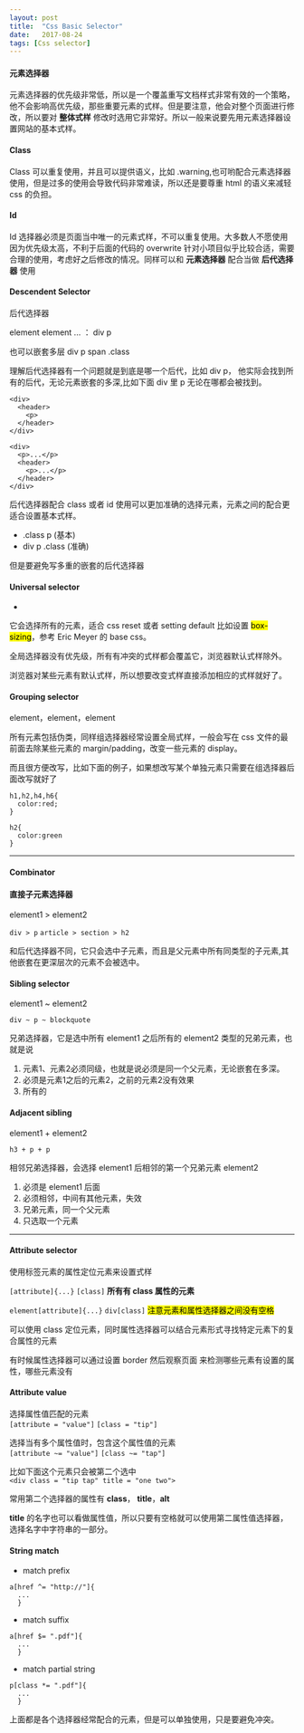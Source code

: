 ```yaml
---
layout: post
title:  "Css Basic Selector"
date:   2017-08-24
tags: [Css selector]
---
```


#### 元素选择器

元素选择器的优先级非常低，所以是一个覆盖重写文档样式非常有效的一个策略，他不会影响高优先级，那些重要元素的式样。但是要注意，他会对整个页面进行修改，所以要对 **整体式样** 修改时选用它非常好。所以一般来说要先用元素选择器设置网站的基本式样。

#### Class

Class 可以重复使用，并且可以提供语义，比如 .warning,也可哟配合元素选择器使用，但是过多的使用会导致代码非常难读，所以还是要尊重 html 的语义来减轻 css 的负担。

#### Id

Id 选择器必须是页面当中唯一的元素式样，不可以重复使用。大多数人不愿使用因为优先级太高，不利于后面的代码的 overwrite 针对小项目似乎比较合适，需要合理的使用，考虑好之后修改的情况。同样可以和 **元素选择器** 配合当做 **后代选择器** 使用

#### Descendent Selector

后代选择器

element element ... ： div p

也可以嵌套多层 div p span .class

理解后代选择器有一个问题就是到底是哪一个后代，比如 div p， 他实际会找到所有的后代，无论元素嵌套的多深,比如下面 div 里 p 无论在哪都会被找到。

```
<div>
  <header>
    <p>
  </header>
</div>
```

```
<div>
  <p>...</p>
  <header>
    <p>...</p>
  </header>
</div>
```

后代选择器配合 class 或者 id 使用可以更加准确的选择元素，元素之间的配合更适合设置基本式样。

- .class p (基本)
- div p .class (准确)

但是要避免写多重的嵌套的后代选择器

#### Universal selector

*

它会选择所有的元素，适合 css reset 或者 setting default 比如设置 <mark>box-sizing</mark>，参考 Eric Meyer 的 base css。

全局选择器没有优先级，所有有冲突的式样都会覆盖它，浏览器默认式样除外。

浏览器对某些元素有默认式样，所以想要改变式样直接添加相应的式样就好了。

#### Grouping selector

element，element，element

所有元素包括伪类，同样组选择器经常设置全局式样，一般会写在 css 文件的最前面去除某些元素的 margin/padding，改变一些元素的 display。

而且很方便改写，比如下面的例子，如果想改写某个单独元素只需要在组选择器后面改写就好了
```
h1,h2,h4,h6{
  color:red;
}

h2{
  color:green
}
```
---

#### Combinator

#### 直接子元素选择器

element1 > element2

`div > p` `article > section > h2`  

和后代选择器不同，它只会选中子元素，而且是父元素中所有同类型的子元素,其他嵌套在更深层次的元素不会被选中。

#### Sibling selector

element1 ~ element2

`div ~ p ~ blockquote`

兄弟选择器，它是选中所有 element1 之后所有的 element2 类型的兄弟元素，也就是说

1. 元素1、元素2必须同级，也就是说必须是同一个父元素，无论嵌套在多深。
2. 必须是元素1之后的元素2，之前的元素2没有效果
3. 所有的

#### Adjacent sibling

element1 + element2

`h3 + p + p`

相邻兄弟选择器，会选择 element1 后相邻的第一个兄弟元素 element2

1. 必须是 element1 后面
2. 必须相邻，中间有其他元素，失效
3. 兄弟元素，同一个父元素
4. 只选取一个元素


---

#### Attribute selector

使用标签元素的属性定位元素来设置式样

`[attribute]{...}` `[class]` **所有有 class 属性的元素**

`element[attribute]{...}` `div[class]` <mark>注意元素和属性选择器之间没有空格</mark>

可以使用 class 定位元素，同时属性选择器可以结合元素形式寻找特定元素下的复合属性的元素

有时候属性选择器可以通过设置 border 然后观察页面 来检测哪些元素有设置的属性，哪些元素没有

#### Attribute value

选择属性值匹配的元素  
`[attribute = "value"]` `[class = "tip"]`

选择当有多个属性值时，包含这个属性值的元素  
`[attribute ~= "value"]` `[class ~= "tap"]`

比如下面这个元素只会被第二个选中  
`<div class = "tip tap" title = "one two">`

常用第二个选择器的属性有 **class**， **title**，**alt**

**title** 的名字也可以看做属性值，所以只要有空格就可以使用第二属性值选择器，选择名字中字符串的一部分。

#### String match

- match prefix
```
a[href ^= "http://"]{
  ...
  }
```
- match suffix
```
a[href $= ".pdf"]{
  ...
  }
```
- match partial string
```
p[class *= ".pdf"]{
  ...
  }
```

上面都是各个选择器经常配合的元素，但是可以单独使用，只是要避免冲突。
